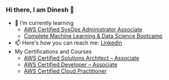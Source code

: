 ### Hi there, I am Dinesh 👋

- 🌱 I’m currently learning
    - [AWS Certified SysOps Administrator Associate](https://www.udemy.com/course/ultimate-aws-certified-sysops-administrator-associate/)
    - [Complete Machine Learning & Data Science Bootcamp](https://www.udemy.com/course/complete-machine-learning-and-data-science-zero-to-mastery/)
- 📫 Here's how you can reach me: [LinkedIn](https://www.linkedin.com/in/dinesh-yelavarthi-68b01685/)
- My Certifications and Courses
    - [AWS Certified Solutions Architect – Associate](https://www.credly.com/badges/a7e62fee-a66e-4a3d-9ec4-6d57788757f7/linked_in_profile)
    - [AWS Certified Developer – Associate](https://www.credly.com/badges/c390afdd-066e-4c11-ac08-f41b10e6f71a/linked_in_profile)
    - [AWS Certified Cloud Practitioner](https://www.credly.com/badges/e5460ac3-0a19-4146-81c0-71665cc0f84d/linked_in_profile)

